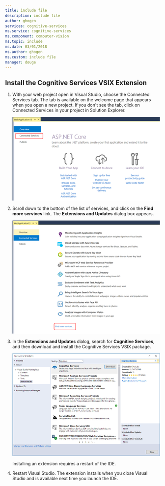 ```yaml
---
title: include file
description: include file
author: ghogen
services: cognitive-services
ms.service: cognitive-services
ms.component: computer-vision
ms.topic: include
ms.date: 03/01/2018
ms.author: ghogen
ms.custom: include file
manager: douge
---
```

## Install the Cognitive Services VSIX Extension

1. With your web project open in Visual Studio, choose the Connected Services tab. The tab is available on the welcome page that appears when you open a new project.  If you don't see the tab, click on Connected Services in your project in Solution Explorer.

   ![Connected Services tab](../media/includes/vs-install-cognitive-services-vsix/Connected-Services-Tab.PNG)

1. Scroll down to the bottom of the list of services, and click on the **Find more services** link. The **Extensions and Updates** dialog box appears.

   ![Find more services link](../media/includes/vs-install-cognitive-services-vsix/Find-More-Services.PNG)

1. In the **Extensions and Updates** dialog, search for **Cognitive Services**, and then download and install the Cognitive Services VSIX package.

   ![Install the Cognitive Services VSIX package](../media/includes/vs-install-cognitive-services-vsix/install-cognitive-services-vsix.PNG)

   Installing an extension requires a restart of the IDE.

2. Restart Visual Studio. The extension installs when you close Visual Studio and is available next time you launch the IDE.

